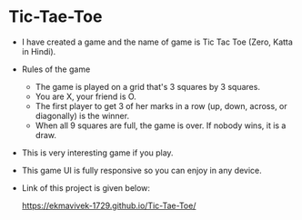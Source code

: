 # Tic-Tae-Toe

* I have created a game and the name of game is Tic Tac Toe (Zero, Katta in Hindi).

* Rules of the game
    * The game is played on a grid that's 3 squares by 3 squares.
    * You are X, your friend is O.
    * The first player to get 3 of her marks in a row (up, down, across, or diagonally) is the winner.
    * When all 9 squares are full, the game is over. If nobody wins, it is a draw.
* This is very interesting game if you play.
* This game UI is fully responsive so you can enjoy in any device.
* Link of this project is given below:

   https://ekmavivek-1729.github.io/Tic-Tae-Toe/
    
